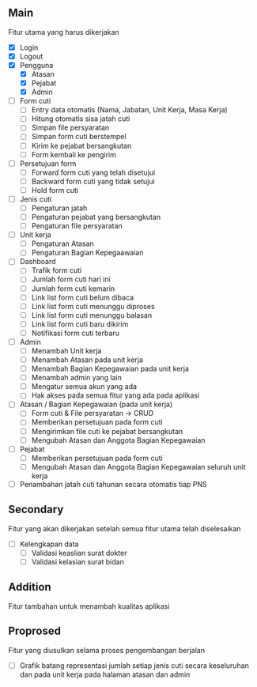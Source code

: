 ## Main
Fitur utama yang harus dikerjakan
- [x] Login
- [x] Logout
- [x] Pengguna
	- [x] Atasan
	- [x] Pejabat
	- [x] Admin
- [ ] Form cuti
	- [ ] Entry data otomatis (Nama, Jabatan, Unit Kerja, Masa Kerja)
	- [ ] Hitung otomatis sisa jatah cuti
	- [ ] Simpan file persyaratan
	- [ ] Simpan form cuti berstempel
	- [ ] Kirim ke pejabat bersangkutan
	- [ ] Form kembali ke pengirim
- [ ] Persetujuan form
	- [ ] Forward form cuti yang telah disetujui
	- [ ] Backward form cuti yang tidak setujui
	- [ ] Hold form cuti
- [ ] Jenis cuti
	- [ ] Pengaturan jatah
	- [ ] Pengaturan pejabat yang bersangkutan
	- [ ] Pengaturan file persyaratan
- [ ] Unit kerja
	- [ ] Pengaturan Atasan
	- [ ] Pengaturan Bagian Kepegaawaian
- [ ] Dashboard
	- [ ] Trafik form cuti
	- [ ] Jumlah form cuti hari ini
	- [ ] Jumlah form cuti kemarin
	- [ ] Link list form cuti belum dibaca
	- [ ] Link list form cuti menunggu diproses
	- [ ] Link list form cuti menunggu balasan
	- [ ] Link list form cuti baru dikirim
	- [ ] Notifikasi form cuti terbaru
- [ ] Admin
	- [ ] Menambah Unit kerja
	- [ ] Menambah Atasan pada unit kerja
	- [ ] Menambah Bagian Kepegawaian pada unit kerja
	- [ ] Menambah admin yang lain
	- [ ] Mengatur semua akun yang ada
	- [ ] Hak akses pada semua fitur yang ada pada aplikasi
- [ ] Atasan / Bagian Kepegawaian (pada unit kerja)
	- [ ] Form cuti & File persyaratan -> CRUD
	- [ ] Memberikan persetujuan pada form cuti
	- [ ] Mengirimkan file cuti ke pejabat bersangkutan
	- [ ] Mengubah Atasan dan Anggota Bagian Kepegawaian
- [ ] Pejabat
	- [ ] Memberikan persetujuan pada form cuti
	- [ ] Mengubah Atasan dan Anggota Bagian Kepegawaian seluruh unit kerja
- [ ] Penambahan jatah cuti tahunan secara otomatis tiap PNS

## Secondary
Fitur yang akan dikerjakan setelah semua fitur utama telah diselesaikan
- [ ] Kelengkapan data 
	- [ ] Validasi keaslian surat dokter
	- [ ] Validasi kelasian surat bidan

## Addition
Fitur tambahan untuk menambah kualitas aplikasi


## Proprosed
Fitur yang diusulkan selama proses pengembangan berjalan
- [ ] Grafik batang representasi jumlah setiap jenis cuti secara keseluruhan dan pada unit kerja pada halaman atasan dan admin